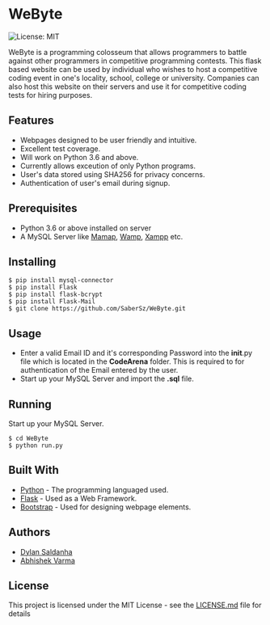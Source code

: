 # WeByte
![License: MIT](https://img.shields.io/badge/License-MIT-blue.svg)

WeByte is a programming colosseum that allows programmers to battle against other programmers in competitive programming contests. 
This flask based website can be used by individual who wishes to host a competitive coding event in one's locality, school, college or university. Companies can also host this website on their servers and use it for competitive coding tests for hiring purposes.

## Features
* Webpages designed to be user friendly and intuitive.
* Excellent test coverage.
* Will work on Python 3.6 and above.
* Currently allows exceution of only Python programs.
* User's data stored using SHA256 for privacy concerns.
* Authentication of user's email during signup.

## Prerequisites
* Python 3.6 or above installed on server
* A MySQL Server like [Mamap](https://www.mamp.info/en/), [Wamp](http://www.wampserver.com/en/), [Xampp](https://www.apachefriends.org/index.html) etc.

## Installing
```
$ pip install mysql-connector
$ pip install Flask
$ pip install flask-bcrypt
$ pip install Flask-Mail
$ git clone https://github.com/SaberSz/WeByte.git
```
## Usage
* Enter a valid Email ID and it's corresponding Password into the __init__.py file which is located in the __CodeArena__ folder. This is  required to for authentication of the Email entered by the user. 
* Start up your MySQL Server and import the __.sql__ file.

## Running 
Start up your MySQL Server.
```
$ cd WeByte
$ python run.py
```

## Built With
* [Python](https://www.python.org/) - The programming languaged used.
* [Flask](http://flask.pocoo.org/) - Used as a Web Framework.
* [Bootstrap](https://getbootstrap.com/) - Used for designing webpage elements.

## Authors 
* [Dylan Saldanha](https://github.com/SaberSz)
* [Abhishek Varma](https://github.com/abhishekvarma16)

## License
This project is licensed under the MIT License - see the [LICENSE.md](LICENSE.md) file for details
